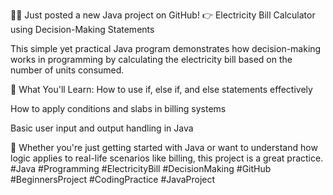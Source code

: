🔌💡 Just posted a new Java project on GitHub!
👉 Electricity Bill Calculator using Decision-Making Statements

This simple yet practical Java program demonstrates how decision-making works in programming by calculating the electricity bill based on the number of units consumed.

🧠 What You'll Learn:
How to use if, else if, and else statements effectively

How to apply conditions and slabs in billing systems

Basic user input and output handling in Java

📌 Whether you're just getting started with Java or want to understand how logic applies to real-life scenarios like billing, this project is a great practice.
#Java #Programming #ElectricityBill #DecisionMaking #GitHub #BeginnersProject #CodingPractice #JavaProject
